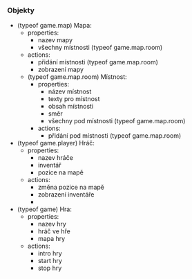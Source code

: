 ### Objekty
- (typeof game.map) Mapa:
    - properties:
        - nazev mapy
        - všechny místnosti (typeof game.map.room)
    - actions:
        - přidání místnosti (typeof game.map.room)
        - zobrazení mapy
    - (typeof game.map.room) Místnost:
        - properties:
            - název místnost
            - texty pro místnost
            - obsah místnosti
            - směr
            - všechny pod místnosti  (typeof game.map.room)
        - actions:
            - přidání pod místnosti (typeof game.map.room)
- (typeof game.player) Hráč:
    - properties:
        - nazev hráče
        - inventář
        - pozice na mapě
    - actions:
        - změna pozice na mapě
        - zobrazení inventáře
        - 
- (typeof game) Hra:
    - properties:
        - nazev hry
        - hráč ve hře
        - mapa hry
    - actions:
        - intro hry
        - start hry
        - stop hry
